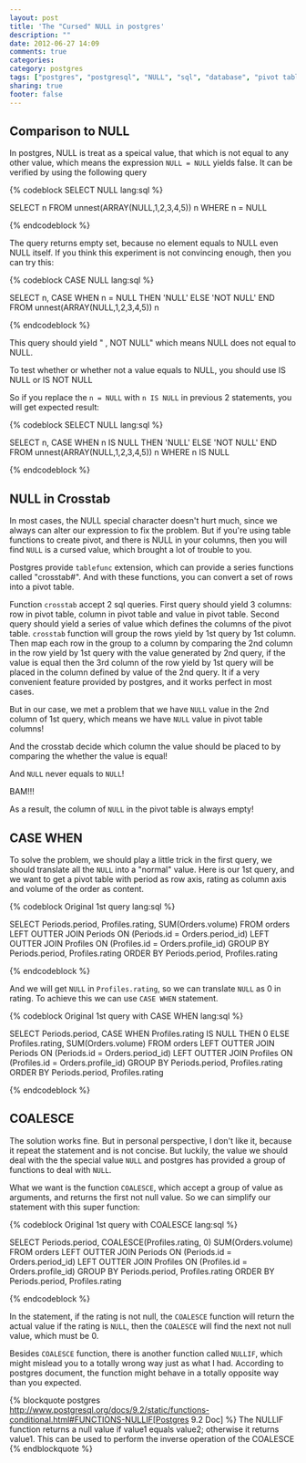 ```yaml
---
layout: post
title: 'The "Cursed" NULL in postgres'
description: ""
date: 2012-06-27 14:09
comments: true
categories: 
category: postgres
tags: ["postgres", "postgresql", "NULL", "sql", "database", "pivot table", "pivot", "equality comparison"]
sharing: true
footer: false
---
```


## Comparison to NULL
In postgres, NULL is treat as a speical value, that which is not equal to any other value, which means the expression `NULL = NULL` yields false.
It can be verified by using the following query

{% codeblock SELECT NULL lang:sql %}

SELECT n
FROM unnest(ARRAY(NULL,1,2,3,4,5)) n
WHERE n = NULL

{% endcodeblock %}

The query returns empty set, because no element equals to NULL even NULL itself.
If you think this experiment is not convincing enough, then you can try this:

{% codeblock CASE NULL lang:sql %}

SELECT 
	n,
	CASE WHEN n = NULL THEN 'NULL' ELSE 'NOT NULL' END
FROM unnest(ARRAY(NULL,1,2,3,4,5)) n

{% endcodeblock %}

This query should yield " , NOT NULL" which means NULL does not equal to NULL.

To test whether or whether not a value equals to NULL, you should use IS NULL or IS NOT NULL

So if you replace the `n = NULL` with `n IS NULL` in previous 2 statements, you will get expected result:

{% codeblock SELECT NULL lang:sql %}

SELECT 
	n,
	CASE WHEN n IS NULL THEN 'NULL' ELSE 'NOT NULL' END
FROM unnest(ARRAY(NULL,1,2,3,4,5)) n
WHERE n IS NULL

{% endcodeblock %}

## NULL in Crosstab

In most cases, the NULL special character doesn't hurt much, since we always can alter our expression to fix the problem. But if you're using table functions to create pivot, and there is NULL in your columns, then you will find `NULL` is a cursed value, which brought a lot of trouble to you.

Postgres provide `tablefunc` extension, which can provide a series functions called "crosstab#". And with these functions, you can convert a set of rows into a pivot table.

Function `crosstab` accept 2 sql queries. First query should yield 3 columns: row in pivot table, column in pivot table and value in pivot table.
Second query should yield a series of value which defines the columns of the pivot table.
`crosstab` function will group the rows yield by 1st query by 1st column. Then map each row in the group to a column by comparing the 2nd column in the row yield by 1st query with the value generated by 2nd query, if the value is equal then the 3rd column of the row yield by 1st query will be placed in the column defined by value of the 2nd query.
It if a very convenient feature provided by postgres, and it works perfect in most cases.

But in our case, we met a problem that we have `NULL` value in the 2nd column of 1st query, which means we have `NULL` value in pivot table columns!  

And the crosstab decide which column the value should be placed to by comparing the whether the value is equal!  

And `NULL` never equals to `NULL`!  

BAM!!!  

As a result, the column of `NULL` in the pivot table is always empty!  

## CASE WHEN

To solve the problem, we should play a little trick in the first query, we should translate all the `NULL` into a "normal" value.
Here is our 1st query, and we want to get a pivot table with period as row axis, rating as column axis and volume of the order as content.

{% codeblock Original 1st query lang:sql %}

SELECT
	Periods.period,
	Profiles.rating,
	SUM(Orders.volume)
FROM
	orders
		LEFT OUTTER JOIN Periods ON (Periods.id = Orders.period_id)
		LEFT OUTTER JOIN Profiles ON (Profiles.id = Orders.profile_id)
GROUP BY
	Periods.period, 
	Profiles.rating
ORDER BY
	Periods.period,
	Profiles.rating

{% endcodeblock %}

And we will get `NULL` in `Profiles.rating`, so we can translate `NULL` as 0 in rating. To achieve this we can use `CASE WHEN` statement.

{% codeblock Original 1st query with CASE WHEN lang:sql %}

SELECT
	Periods.period,
	CASE WHEN Profiles.rating IS NULL THEN 0 ELSE Profiles.rating,
	SUM(Orders.volume)
FROM
	orders
		LEFT OUTTER JOIN Periods ON (Periods.id = Orders.period_id)
		LEFT OUTTER JOIN Profiles ON (Profiles.id = Orders.profile_id)
GROUP BY
	Periods.period, 
	Profiles.rating
ORDER BY
	Periods.period,
	Profiles.rating

{% endcodeblock %}

## COALESCE

The solution works fine. But in personal perspective, I don't like it, because it repeat the statement and is not concise. But luckily, the value we should deal with the the special value `NULL` and postgres has provided a group of functions to deal with `NULL`. 

What we want is the function `COALESCE`, which accept a group of value as arguments, and returns the first not null value.
So we can simplify our statement with this super function:

{% codeblock Original 1st query with COALESCE lang:sql %}

SELECT
	Periods.period,
	COALESCE(Profiles.rating, 0)
	SUM(Orders.volume)
FROM
	orders
		LEFT OUTTER JOIN Periods ON (Periods.id = Orders.period_id)
		LEFT OUTTER JOIN Profiles ON (Profiles.id = Orders.profile_id)
GROUP BY
	Periods.period, 
	Profiles.rating
ORDER BY
	Periods.period,
	Profiles.rating

{% endcodeblock %}

In the statement, if the rating is not null, the `COALESCE` function will return the actual value if the rating is `NULL`, then the `COALESCE` will find the next not null value, which must be 0.

Besides `COALESCE` function, there is another function called `NULLIF`, which might mislead you to a totally wrong way just as what I had.
According to postgres document, the function might behave in a totally opposite way than you expected.

{% blockquote postgres http://www.postgresql.org/docs/9.2/static/functions-conditional.html#FUNCTIONS-NULLIF[Postgres 9.2 Doc] %}
The NULLIF function returns a null value if value1 equals value2; otherwise it returns value1. This can be used to perform the inverse operation of the COALESCE	
{% endblockquote %}
